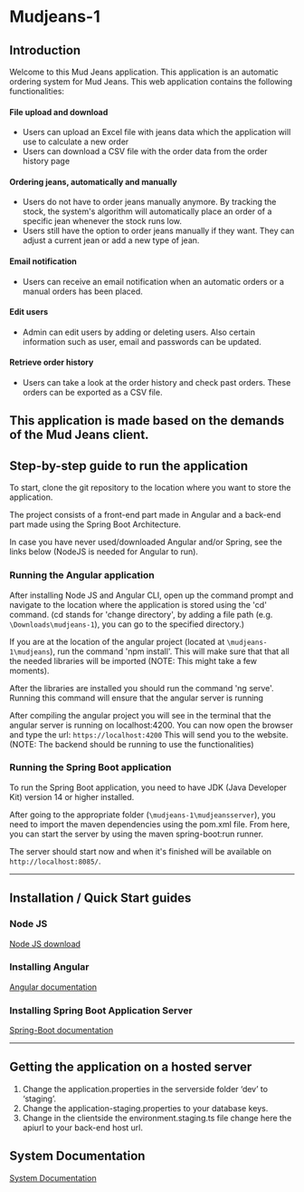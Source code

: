 # Mudjeans-1

## Introduction
Welcome to this Mud Jeans application. This application is an automatic ordering system for Mud Jeans. This web application 
contains the following functionalities:

#### File upload and download
- Users can upload an Excel file with jeans data which the application will use to calculate a new order
- Users can download a CSV file with the order data from the order history page

#### Ordering jeans, automatically and manually
- Users do not have to order jeans manually anymore. By tracking the stock, the system's algorithm will automatically
place an order of a specific jean whenever the stock runs low.
- Users still have the option to order jeans manually if they want. They can adjust a current jean or add a new type of jean.

#### Email notification
- Users can receive an email notification when an automatic orders or a manual orders has been placed.

#### Edit users
- Admin can edit users by adding or deleting users. Also certain information such as user, email and passwords can be updated.

#### Retrieve order history
- Users can take a look at the order history and check past orders. These orders can be exported as a CSV file. 

This application is made based on the demands of the Mud Jeans client. 
---
## Step-by-step guide to run the application

To start, clone the git repository to the location where you want to store the application.

The project consists of a front-end part made in Angular and a back-end part made using the Spring Boot Architecture.

In case you have never used/downloaded Angular and/or Spring, see the links below (NodeJS is needed for Angular to run).

### Running the Angular application
After installing Node JS and Angular CLI, open up the command prompt and navigate to the location where the 
application is stored using the 'cd' command. (cd stands for 'change directory', by adding a file path (e.g. `\Downloads\mudjeans-1`), you can go to the specified directory.)

If you are at the location of the angular project (located at `\mudjeans-1\mudjeans`), run the command 'npm install'. This will make sure that that all the 
needed libraries will be imported (NOTE: This might take a few moments). 

After the libraries are installed you should run the command 'ng serve'. Running this command will ensure that the angular server is running

After compiling the angular project you will see in the terminal that the angular server is running on localhost:4200. You can now open the browser and type the url: `https://localhost:4200`
This will send you to the website. (NOTE: The backend should be running to use the functionalities)

### Running the Spring Boot application
To run the Spring Boot application, you need to have JDK (Java Developer Kit) version 14 or higher installed.

After going to the appropriate folder (`\mudjeans-1\mudjeansserver`), you need to import the maven dependencies using the pom.xml file.
From here, you can start the server by using the maven spring-boot:run runner.

The server should start now and when it's finished will be available on `http://localhost:8085/`.

---
## Installation / Quick Start guides

### Node JS
[Node JS download](https://nodejs.org/en/download/)

### Installing Angular
[Angular documentation](https://angular.io/docs)

### Installing Spring Boot Application Server
[Spring-Boot documentation](https://spring.io/quickstart)

---

## Getting the application on a hosted server

1. Change the application.properties in the serverside folder ‘dev’ to ‘staging’. 
2. Change the application-staging.properties to your database keys.
3. Change in the clientside the environment.staging.ts file change here the apiurl to your back-end host url.

## System Documentation
[System Documentation](https://drive.google.com/file/d/1SnK5GqYTS8hmV8wln3N9Z-QinR5i3mdz/view?usp=sharing)  







